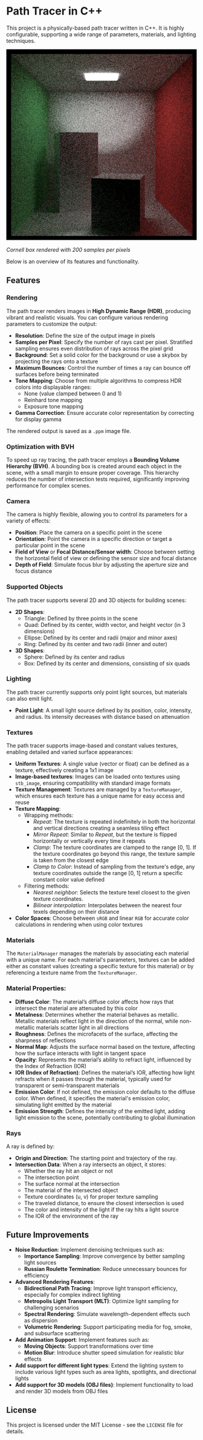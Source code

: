 # Path Tracer in C++

This project is a physically-based path tracer written in C++. It is highly configurable, supporting a wide range of parameters, materials, and lighting techniques.

![Cornell box example](cornell_box.png)

*Cornell box rendered with 200 samples per pixels*

Below is an overview of its features and functionality.

## Features

### Rendering

The path tracer renders images in **High Dynamic Range (HDR)**, producing vibrant and realistic visuals. You can configure various rendering parameters to customize the output:

- **Resolution**: Define the size of the output image in pixels
- **Samples per Pixel**: Specify the number of rays cast per pixel. Stratified sampling ensures even distribution of rays across the pixel grid
- **Background**: Set a solid color for the background or use a skybox by projecting the rays onto a texture
- **Maximum Bounces**: Control the number of times a ray can bounce off surfaces before being terminated
- **Tone Mapping**: Choose from multiple algorithms to compress HDR colors into displayable ranges:
    - None (value clamped between 0 and 1)
    - Reinhard tone mapping
    - Exposure tone mapping
- **Gamma Correction**: Ensure accurate color representation by correcting for display gamma

The rendered output is saved as a `.ppm` image file.

### Optimization with BVH

To speed up ray tracing, the path tracer employs a **Bounding Volume Hierarchy (BVH)**. A bounding box is created around each object in the scene, with a small margin to ensure proper coverage. This hierarchy reduces the number of intersection tests required, significantly improving performance for complex scenes.

### Camera

The camera is highly flexible, allowing you to control its parameters for a variety of effects:

- **Position**: Place the camera on a specific point in the scene
- **Orientation**: Point the camera in a specific direction or target a particular point in the scene
- **Field of View** or **Focal Distance/Sensor width**: Choose between setting the horizontal field of view or defining the sensor size and focal distance
- **Depth of Field**: Simulate focus blur by adjusting the aperture size and focus distance

### Supported Objects

The path tracer supports several 2D and 3D objects for building scenes:

- **2D Shapes**:
    - Triangle: Defined by three points in the scene
    - Quad: Defined by its center, width vector, and height vector (in 3 dimensions)
    - Ellipse: Defined by its center and radii (major and minor axes)
    - Ring: Defined by its center and two radii (inner and outer)
- **3D Shapes**:
    - Sphere: Defined by its center and radius
    - Box: Defined by its center and dimensions, consisting of six quads

### Lighting

The path tracer currently supports only point light sources, but materials can also emit light.

- **Point Light**: A small light source defined by its position, color, intensity, and radius. Its intensity decreases with distance based on attenuation

### Textures

The path tracer supports image-based and constant values textures, enabling detailed and varied surface appearances:

- **Uniform Textures**: A single value (vector or float) can be defined as a texture, effectively creating a 1x1 image
- **Image-based textures**: Images can be loaded onto textures using `stb_image`, ensuring compatibility with standard image formats
- **Texture Management**: Textures are managed by a `TextureManager`, which ensures each texture has a unique name for easy access and reuse
- **Texture Mapping**:
    - Wrapping methods:
        - *Repeat*: The texture is repeated indefinitely in both the horizontal and vertical directions creating a seamless tiling effect
        - *Mirror Repeat*: Similar to *Repeat*, but the texture is flipped horizontally or vertically every time it repeats
        - *Clamp*: The texture coordinates are clamped to the range [0, 1]. If the texture coordinates go beyond this range, the texture sample is taken from the closest edge
        - *Clamp to Color*: Instead of sampling from the texture's edge, any texture coordinates outside the range [0, 1] return a specific constant color value defined
    - Filtering methods:
        - *Nearest neighbor*: Selects the texture texel closest to the given texture coordinates.
        - *Bilinear interpolation*: Interpolates between the nearest four texels depending on their distance
- **Color Spaces**: Choose between `sRGB` and linear `RGB` for accurate color calculations in rendering when using color textures

### Materials

The `MaterialManager` manages the materials by associating each material with a unique name. For each material's parameters, textures can be added either as constant values (creating a specific texture for this material) or by referencing a texture name from the `TextureManager`.

### Material Properties:

- **Diffuse Color**: The material’s diffuse color affects how rays that intersect the material are attenuated by this color
- **Metalness**: Determines whether the material behaves as metallic. Metallic materials reflect light in the direction of the normal, while non-metallic materials scatter light in all directions
- **Roughness**: Defines the microfacets of the surface, affecting the sharpness of reflections
- **Normal Map**: Adjusts the surface normal based on the texture, affecting how the surface interacts with light in tangent space
- **Opacity**: Represents the material’s ability to refract light, influenced by the Index of Refraction (IOR)
- **IOR (Index of Refraction)**: Defines the material’s IOR, affecting how light refracts when it passes through the material, typically used for transparent or semi-transparent materials
- **Emission Color**: If not defined, the emission color defaults to the diffuse color. When defined, it specifies the material's emission color, simulating light emitted by the material
- **Emission Strength**: Defines the intensity of the emitted light, adding light emission to the scene, potentially contributing to global illumination

### Rays

A ray is defined by:

- **Origin and Direction**: The starting point and trajectory of the ray.
- **Intersection Data**: When a ray intersects an object, it stores:
    - Whether the ray hit an object or not
    - The intersection point
    - The surface normal at the intersection
    - The material of the intersected object
    - Texture coordinates (u, v) for proper texture sampling
    - The traveled distance, to ensure the closest intersection is used
    - The color and intensity of the light if the ray hits a light source
    - The IOR of the environment of the ray
 

## Future Improvements

- **Noise Reduction**: Implement denoising techniques such as:
  - **Importance Sampling**: Improve convergence by better sampling light sources
  - **Russian Roulette Termination**: Reduce unnecessary bounces for efficiency
- **Advanced Rendering Features**:
  - **Bidirectional Path Tracing**: Improve light transport efficiency, especially for complex indirect lighting
  - **Metropolis Light Transport (MLT)**: Optimize light sampling for challenging scenarios
  - **Spectral Rendering**: Simulate wavelength-dependent effects such as dispersion
  - **Volumetric Rendering**: Support participating media for fog, smoke, and subsurface scattering
- **Add Animation Support**: Implement features such as:
  - **Moving Objects**: Support transformations over time
  - **Motion Blur**: Introduce shutter speed simulation for realistic blur effects
- **Add support for different light types**: Extend the lighting system to include various light types such as area lights, spotlights, and directional lights
- **Add support for 3D models (OBJ files)**: Implement functionality to load and render 3D models from OBJ files
 
## License

This project is licensed under the MIT License - see the `LICENSE` file for details.
